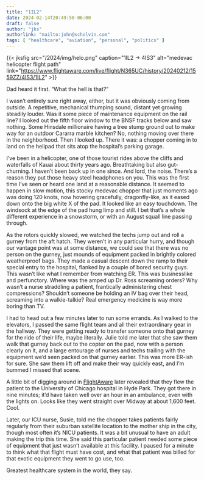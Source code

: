 ```yaml
---
title: "1IL2"
date: 2024-02-14T20:49:50-06:00
draft: false
author: "jks"
authorlink: "mailto:john@scholvin.com"
tags: [ "healthcare", "aviation", "personal", "politics" ]
---
```


{{< jksfig src="/2024/img/helo.png" caption="1IL2 -> 4IS3" alt="medevac helicopter flight path" link="https://www.flightaware.com/live/flight/N365UC/history/20240212/1559ZZ/4IS3/1IL2" >}}

Dad heard it first. “What the hell is that?” 

I wasn’t entirely sure right away, either, but it was obviously coming from outside. A repetitive, mechanical thumping sound, distant yet growing steadily louder. Was it some piece of maintenance equipment on the rail line? I looked out the fifth floor window to the BNSF tracks below and saw nothing. Some Hinsdale millionaire having a tree stump ground out to make way for an outdoor Cararra marble kitchen? No, nothing moving over there in the neighborhood. Then I looked up. There it was: a chopper coming in to land on the helipad that sits atop the hospital’s parking garage.

I’ve been in a helicopter, one of those tourist rides above the cliffs and waterfalls of Kauai about thirty years ago. Breathtaking but also gut-churning. I haven’t been back up in one since. And lord, the noise. There’s a reason they put those heavy steel headphones on you. This was the first time I’ve seen or heard one land at a reasonable distance. It seemed to happen in slow motion, this stocky medevac chopper that just moments ago was doing 120 knots, now hovering gracefully, dragonfly-like, as it eased down onto the big white X of the pad. It looked like an easy touchdown. The windsock at the edge of the pad hung limp and still. I bet that’s a whole different experience in a snowstorm, or with an August squall line passing through.

As the rotors quickly slowed, we watched the techs jump out and roll a gurney from the aft hatch. They weren’t in any particular hurry, and though our vantage point was at some distance, we could see that there was no person on the gurney, just mounds of equipment packed in brightly colored weatherproof bags. They made a casual descent down the ramp to their special entry to the hospital, flanked by a couple of bored security guys. This wasn’t like what I remember from watching ER. This was businesslike and perfunctory. Where was the amped up Dr. Ross screaming orders? Why wasn’t a nurse straddling a patient, frantically administering chest compressions? Shouldn’t someone be holding an IV bag over their head, screaming into a walkie-talkie? Real emergency medicine is way more boring than TV.

I had to head out a few minutes later to run some errands. As I walked to the elevators, I passed the same flight team and all their extraordinary gear in the hallway. They were getting ready to transfer someone onto that gurney for the ride of their life, maybe literally. Julie told me later that she saw them walk that gurney back out to the copter on the pad, now with a person clearly on it, and a large entourage of nurses and techs trailing with the equipment we’d seen packed on that gurney earlier. This was more ER-ish for sure. She saw them lift off and make their way quickly east, and I’m bummed I missed that scene.

A little bit of digging around in [FlightAware](https://www.flightaware.com/live/flight/N365UC/history/20240212/1559ZZ/4IS3/1IL2) later revealed that they flew the patient to the University of Chicago hospital in Hyde Park. They got there in nine minutes; it’d have taken well over an hour in an ambulance, even with the lights on. Looks like they went straight over Midway at about 1,600 feet. Cool.

Later, our ICU nurse, Susie, told me the chopper takes patients fairly regularly from their suburban satellite location to the mother ship in the city, though most often it’s NICU patients. It was a bit unusual to have an adult making the trip this time. She said this particular patient needed some piece of equipment that just wasn’t available at this facility. I paused for a minute to think what that flight must have cost, and what that patient was billed for that exotic equipment they went to go use, too. 

Greatest healthcare system in the world, they say.


